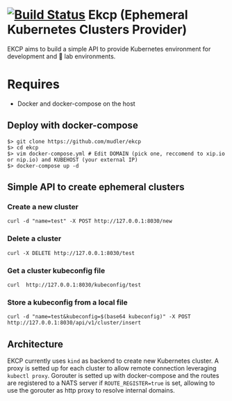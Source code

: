 # [![Build Status](https://travis-ci.org/mudler/ekcp.svg?branch=master)](https://travis-ci.org/mudler/ekcp) Ekcp (Ephemeral Kubernetes Clusters Provider)

EKCP aims to build a simple API to provide Kubernetes environment for development and :rocket: lab environments.

# Requires

- Docker and docker-compose on the host

## Deploy with docker-compose

    $> git clone https://github.com/mudler/ekcp
    $> cd ekcp
    $> vim docker-compose.yml # Edit DOMAIN (pick one, reccomend to xip.io or nip.io) and KUBEHOST (your external IP)
    $> docker-compose up -d

## Simple API to create ephemeral clusters

### Create a new cluster

    curl -d "name=test" -X POST http://127.0.0.1:8030/new

### Delete a cluster

    curl -X DELETE http://127.0.0.1:8030/test

### Get a cluster kubeconfig file

    curl  http://127.0.0.1:8030/kubeconfig/test

### Store a kubeconfig from a local file

    curl -d "name=test&kubeconfig=$(base64 kubeconfig)" -X POST http://127.0.0.1:8030/api/v1/cluster/insert

## Architecture

EKCP currently uses ```kind``` as backend to create new Kubernetes cluster. A proxy is setted up for each cluster to allow remote connection leveraging ```kubectl proxy```. Gorouter is setted up with docker-compose and the routes are registered to a NATS server if ```ROUTE_REGISTER=true``` is set, allowing to use the gorouter as http proxy to resolve internal domains.
